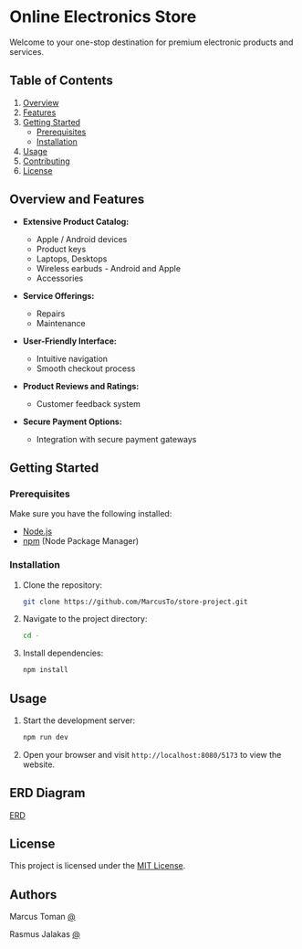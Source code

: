 
# Online Electronics Store

Welcome to your one-stop destination for premium electronic products and services.

## Table of Contents

1. [Overview](#overview)
2. [Features](#features)
3. [Getting Started](#getting-started)
    - [Prerequisites](#prerequisites)
    - [Installation](#installation)
4. [Usage](#usage)
5. [Contributing](#contributing)
6. [License](#license)

## Overview and Features

- **Extensive Product Catalog:**
  - Apple / Android devices
  - Product keys 
  - Laptops, Desktops
  - Wireless earbuds - Android and Apple
  - Accessories

- **Service Offerings:**
  - Repairs
  - Maintenance

- **User-Friendly Interface:**
  - Intuitive navigation
  - Smooth checkout process

- **Product Reviews and Ratings:**
  - Customer feedback system

- **Secure Payment Options:**
  - Integration with secure payment gateways

## Getting Started

### Prerequisites

Make sure you have the following installed:

- [Node.js](https://nodejs.org/)
- [npm](https://www.npmjs.com/) (Node Package Manager)

### Installation

1. Clone the repository:

    ```bash
    git clone https://github.com/MarcusTo/store-project.git
    ```

2. Navigate to the project directory:

    ```bash
    cd -
    ```

3. Install dependencies:

    ```bash
    npm install
    ```

## Usage

1. Start the development server:

    ```bash
    npm run dev
    ```

2. Open your browser and visit `http://localhost:8080/5173` to view the website.
## ERD Diagram

[ERD](https://lucid.app/lucidchart/94fc75a8-376e-4b6c-a7e4-be09b4ad5262/edit?beaconFlowId=C1E2FAEE5B2DC0FF&page=0_0&invitationId=inv_906ba416-a3d9-43cf-a15e-069f24c32c5a#)


## License

This project is licensed under the [MIT License](LICENSE).

## Authors

Marcus Toman
[@](https://github.com/MarcusTo)

Rasmus Jalakas
[@](https://github.com/RasssJ)
